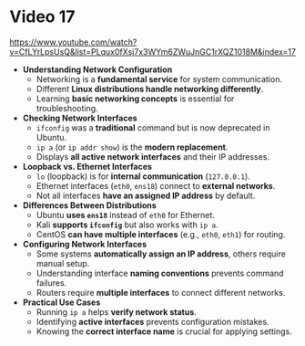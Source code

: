 # Video 17
https://www.youtube.com/watch?v=CfLYrLpsUsQ&list=PLqux0fXsj7x3WYm6ZWuJnGC1rXQZ1018M&index=17

- **Understanding Network Configuration**  
	- Networking is a **fundamental service** for system communication.  
	- Different **Linux distributions handle networking differently**.  
	- Learning **basic networking concepts** is essential for troubleshooting.  
- **Checking Network Interfaces**  
	- `ifconfig` was a **traditional** command but is now deprecated in Ubuntu.  
	- `ip a` (or `ip addr show`) is the **modern replacement**.  
	- Displays **all active network interfaces** and their IP addresses.  
- **Loopback vs. Ethernet Interfaces**  
	- `lo` (loopback) is for **internal communication** (`127.0.0.1`).  
	- Ethernet interfaces (`eth0`, `ens18`) connect to **external networks**.  
	- Not all interfaces **have an assigned IP address** by default.  
- **Differences Between Distributions**  
	- Ubuntu **uses `ens18`** instead of `eth0` for Ethernet.  
	- Kali **supports `ifconfig`** but also works with `ip a`.  
	- CentOS **can have multiple interfaces** (e.g., `eth0`, `eth1`) for routing.  
- **Configuring Network Interfaces**  
	- Some systems **automatically assign an IP address**, others require manual setup.  
	- Understanding interface **naming conventions** prevents command failures.  
	- Routers require **multiple interfaces** to connect different networks.  
- **Practical Use Cases**  
	- Running `ip a` helps **verify network status**.  
	- Identifying **active interfaces** prevents configuration mistakes.  
	- Knowing the **correct interface name** is crucial for applying settings.  